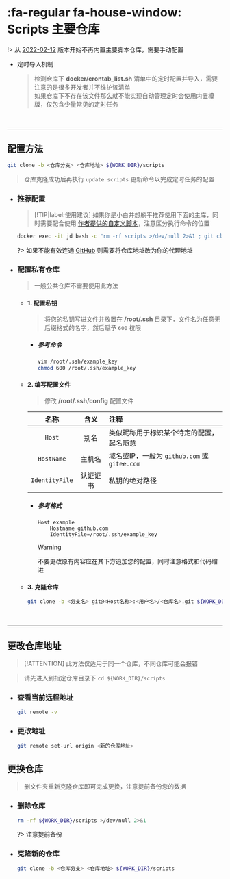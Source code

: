 # :fa-regular fa-house-window: Scripts 主要仓库
!> 从 [2022-02-12](./start/历史更新?id=_2022-02-12) 版本开始不再内置主要脚本仓库，需要手动配置

  - 定时导入机制

    > 检测仓库下 **docker/crontab_list.sh** 清单中的定时配置并导入，需要注意的是很多开发者并不维护该清单\
    > 如果仓库下不存在该文件那么就不能实现自动管理定时会使用内置模版，仅包含少量常见的定时任务

ㅤ

***

## 配置方法

```bash
git clone -b <仓库分支> <仓库地址> ${WORK_DIR}/scripts
```
> 仓库克隆成功后再执行 `update scripts` 更新命令以完成定时任务的配置

  - ### 推荐配置 <!-- {docsify-ignore} -->

    > [!TIP|label:使用建议]
    > 如果你是小白并想躺平推荐使用下面的主库，同时需要配合使用 [作者提供的自定义脚本](./config/自定义脚本?id=使用作者提供的自定义脚本)，注意区分执行命令的位置
    ```bash
    docker exec -it jd bash -c "rm -rf scripts >/dev/null 2>&1 ; git clone -b jd_scripts https://github.com/Aaron-lv/sync.git scripts ; update scripts"
    ```

    ?> 如果不能有效连通 [GitHub](https://github.com) 则需要将仓库地址改为你的代理地址

  - ### 配置私有仓库 <!-- {docsify-ignore} -->

    > 一般公共仓库不需要使用此方法

    - #### 1. 配置私钥

      > 将您的私钥写进文件并放置在 **/root/.ssh** 目录下，文件名为任意无后缀格式的名字，然后赋予 `600` 权限

      - ##### 参考命令

        ```bash
        vim /root/.ssh/example_key
        chmod 600 /root/.ssh/example_key
        ```

    - #### 2. 编写配置文件

      > 修改 **/root/.ssh/config** 配置文件

      |       名称      |  含义  |                    注释                    |
      | :------------: | :----: | :---------------------------------------- |
      |     `Host`     |   别名  | 类似昵称用于标识某个特定的配置，起名随意         |
      |   `HostName`   |  主机名 | 域名或IP，一般为 `github.com` 或 `gitee.com` |
      | `IdentityFile` | 认证证书 | 私钥的绝对路径                               |

      - ##### 参考格式

        ```
        Host example
            Hostname github.com
            IdentityFile=/root/.ssh/example_key
        ```
        > [!WARNING]
        > 不要更改原有内容应在其下方追加您的配置，同时注意格式和代码缩进

    - #### 3. 克隆仓库

      ```bash
      git clone -b <分支名> git@<Host名称>:<用户名>/<仓库名>.git ${WORK_DIR}/scripts
      ```

ㅤ

***

## 更改仓库地址
> [!ATTENTION]
> 此方法仅适用于同一个仓库，不同仓库可能会报错

> 请先进入到指定仓库目录下 `cd ${WORK_DIR}/scripts`

- ### 查看当前远程地址 <!-- {docsify-ignore} -->

  ```bash
  git remote -v
  ```

- ### 更改地址 <!-- {docsify-ignore} -->

  ```bash
  git remote set-url origin <新的仓库地址>
  ```

## 更换仓库
> 删文件夹重新克隆仓库即可完成更换，注意提前备份您的数据

- ### 删除仓库 <!-- {docsify-ignore} -->

  ```bash
  rm -rf ${WORK_DIR}/scripts >/dev/null 2>&1
  ```
  ?> 注意提前备份

- ### 克隆新的仓库 <!-- {docsify-ignore} -->

  ```bash
  git clone -b <仓库分支> <仓库地址> ${WORK_DIR}/scripts
  ```
